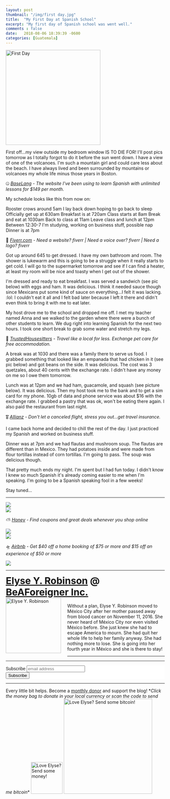 ```yaml
---
layout: post
thumbnail: "/img/first day.jpg"
title:  "My First Day at Spanish School"
excerpt: "My first day of Spanish school was went well."
comments : false
date:   2018-08-06 18:39:39 -0600
categories: [Guatemala]
---
```


<img src="/img/first day.jpg" width="300" height="300" alt="First Day">

First off...my view outside my bedroom window IS TO DIE FOR! I'll post pics tomorrow as I totally forgot to do it before the sun went down. I have a view of one of the volcanoes. I'm such a mountain girl and could care less about the beach. I have always lived and been surrounded by mountains or volcanoes my whole life minus those years in Boston.

🤐 <i><a href="https://baselang.com/signup/?referral=me%40elyserobinson.com" target="_blank">BaseLang</a> - The website I've been using to learn Spanish with unlimited lessons for $149 per month.</i><br>

My schedule looks like this from now on:

Rooster crows around 5am
I lay back down hoping to go back to sleep
Officially get up at 630am
Breakfast is at 720am
Class starts at 8am
Break and eat at 1030am
Back to class at 11am
Leave class and lunch at 12pm
Between 12:30-7 I'm studying, working on business stuff, possible nap
Dinner is at 7pm

💎 <i><a href="https://www.awin1.com/awclick.php?gid=383744&mid=6288&awinaffid=323811&linkid=2587800&clickref=" target="_blank">Fiverr.com</a> - Need a website? fiverr | Need a voice over? fiverr | Need a logo? fiverr</i><br>

Got up around 645 to get dressed. I have my own bathroom and room. The shower is lukewarm and this is going to be a struggle when it really starts to get cold. I will go to the supermarket tomorrow and see if I can find a heater, at least my room will be nice and toasty when I get out of the shower.

I'm dressed and ready to eat breakfast. I was served a sandwich (see pic below) with eggs and ham. It was delicious. I think it needed sauce though since Mexicans put some kind of sauce on everything...I felt it was lacking. :lol: I couldn't eat it all and I felt bad later because I left it there and didn't even think to bring it with me to eat later.

My host drove me to the school and dropped me off. I met my teacher named Anna and we walked to the garden where there were a bunch of other students to learn. We dug right into learning Spanish for the next two hours. I took one short break to grab some water and stretch my legs.

📆 <i><a href="https://www.awin1.com/awclick.php?gid=379678&mid=5759&awinaffid=323811&linkid=2562126&clickref=" target="_blank">TrustedHousesitters</a> - Travel like a local for less. Exchange pet care for free accommodation.</i><br>

A break was at 1030 and there was a family there to serve us food. I grabbed something that looked like an empanada that had chicken in it (see pic below) and got beans on the side. It was delicious. The cost was 3 quetzales, about 40 cents with the exchange rate. I didn't have any money on me so I owe them tomorrow.

Lunch was at 12pm and we had ham, guacamole, and squash (see picture below). It was delicious. Then my host took me to the bank and to get a sim card for my phone. 10gb of data and phone service was about $16 with the exchange rate. I grabbed a pastry that was ok, won't be eating there again. I also paid the restaurant from last night.

🎖️ <i><a href="http://www.agentmaxonline.com/agentmaxweb/storefront/index.html#/home/?emaillinkcode=ABIYU4TLWGBGTNHC6ZWLRSKAR7AIBWE33AAW7OYIPBPWYZZAHMNGY4GI3QWHIYSJSFMRKVFBSRHL353RYXNHYWHXUUUWM6LOOV3244I%3d" target="_blank">Allianz</a> - Don't let a canceled flight, stress you out...get travel insurance.</i><br>

I came back home and decided to chill the rest of the day. I just practiced my Spanish and worked on business stuff.

Dinner was at 7pm and we had flautas and mushroom soup. The flautas are different than in Mexico. They had potatoes inside and were made from flour tortillas instead of corn tortillas. I'm going to pass. The soup was delicious though.

That pretty much ends my night. I'm spent but I had fun today. I didn't know I knew so much Spanish it's already coming easier to me when I'm speaking. I'm going to be a Spanish speaking fool in a few weeks!

Stay tuned...

<hr>

<picture>
  <source srcset="/img/first guatemala (1).webp" type="image/webp">
  <source srcset="/img/first guatemala (1).jpg" type="image/jpeg">
<img src="/img/first guatemala (1).jpg">
</picture>
<br>

<picture>
  <source srcset="/img/first guatemala (2).webp" type="image/webp">
  <source srcset="/img/first guatemala (2).jpg" type="image/jpeg">
<img src="/img/first guatemala (2).jpg">
</picture>
<br>

⛅ <i><a href="https://joinhoney.com/ref/759tu9o" target="_blank">Honey</a> - Find coupons and great deals whenever you shop online</i><br>

<picture>
  <source srcset="/img/first guatemala (3).webp" type="image/webp">
  <source srcset="/img/first guatemala (3).jpg" type="image/jpeg">
<img src="/img/first guatemala (3).jpg">
</picture>
<br>

<picture>
  <source srcset="/img/first guatemala (4).webp" type="image/webp">
  <source srcset="/img/first guatemala (4).jpg" type="image/jpeg">
<img src="/img/first guatemala (4).jpg">
</picture>
<br>

🛸 <i><a href="https://www.airbnb.com/c/elyser93?currency=USD" target="_blank">Airbnb</a> - Get $40 off a home booking of $75 or more and $15 off an experience of $50 or more</i><br>

<picture>
  <source srcset="/img/first guatemala (5).webp" type="image/webp">
  <source srcset="/img/first guatemala (5).jpg" type="image/jpeg">
<img src="/img/first guatemala (5).jpg">
</picture>
<br>

<hr>

<div style="font-size: 30px; font-weight: bold;"><a href="https://elyserobinson.com" target="_blank">Elyse Y. Robinson</a> @ <a href="https://www.beaforeigner.com" target="_blank">BeAForeigner Inc.</a></div>
<div style="float: left; padding: 0 20px 20px 0;"><img src="/img/me86.gif" width="175" height="175" alt="Elyse Y. Robinson"></div>
<br>
Without a plan, Elyse Y. Robinson moved to México City after her mother passed away from blood cancer on November 11, 2016. She never heard of México City nor even visited México before. She just knew she had to escape America to mourn. She had quit her whole life to help her family anyway. She had nothing more to lose. She is going into her fourth year in México and she is there to stay!

<hr>

<div class="sharethis-inline-share-buttons"></div>

<hr>

<!-- Begin Mailchimp Signup Form -->
<link href="//cdn-images.mailchimp.com/embedcode/horizontal-slim-10_7.css" rel="stylesheet" type="text/css">
<style type="text/css">
	#mc_embed_signup{background:#fff; clear:left; font:14px Helvetica,Arial,sans-serif; width:100%;}
	/* Add your own Mailchimp form style overrides in your site stylesheet or in this style block.
	   We recommend moving this block and the preceding CSS link to the HEAD of your HTML file. */
</style>
<div id="mc_embed_signup">
<form action="https://elyserobinson.us14.list-manage.com/subscribe/post?u=d8681ae8829338461cc453b4a&amp;id=f1fd37520f" method="post" id="mc-embedded-subscribe-form" name="mc-embedded-subscribe-form" class="validate" target="_blank" novalidate>
    <div id="mc_embed_signup_scroll">
	<label for="mce-EMAIL">Subscribe</label>
	<input type="email" value="" name="EMAIL" class="email" id="mce-EMAIL" placeholder="email address" required>
    <!-- real people should not fill this in and expect good things - do not remove this or risk form bot signups-->
    <div style="position: absolute; left: -5000px;" aria-hidden="true"><input type="text" name="b_d8681ae8829338461cc453b4a_f1fd37520f" tabindex="-1" value=""></div>
    <div class="clear"><input type="submit" value="Subscribe" name="subscribe" id="mc-embedded-subscribe" class="button"></div>
    </div>
</form>
</div>

<!--End mc_embed_signup-->

<hr>

<div class="text-align: center">
Every little bit helps. Become a <a href="https://liberapay.com/elyserobinson" target="_blank">monthly donor</a> and support the blog! *<i>Click the money bag to donate in your local currency or scan the code to send me bitcoin</i>*
<a href="https://liberapay.com/elyserobinson" target="_blank"><img src="/img/419_money_bag_BTC_solid.gif" width="100" height="100" alt="Love Elyse? Send some money!"></a>

<picture>
  <source srcset="/img/bitcoin.webp" type="image/webp">
  <source srcset="/img/bitcoin.jpeg" type="image/jpeg">
  <img src="/img/bitcoin.jpeg" width="280" height="300" alt="Love Elyse? Send some bitcoin!">
</picture>
</div>
